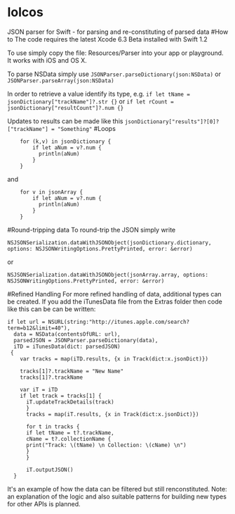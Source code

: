 # Iolcos
JSON parser for Swift - for parsing and re-constituting of parsed data
#How to
The code requires the latest Xcode 6.3 Beta installed with Swift 1.2

To use simply copy the file: Resources/Parser into your app or playground. It works with iOS and OS X.

To parse NSData simply use `JSONParser.parseDictionary(json:NSData)` or `JSONParser.parseArray(json:NSData)`

In order to retrieve a value identify its type, e.g. `if let tName = jsonDictionary["trackName"]?.str {}` or `if let rCount = jsonDictionary["resultCount"]?.num {}`

Updates to results can be made like this `jsonDictionary["results"]?[0]?["trackName"] = "Something"`
#Loops

        for (k,v) in jsonDictionary {
            if let aNum = v?.num {
              println(aNum)
            }
        }

and

        for v in jsonArray {
            if let aNum = v?.num {
              println(aNum)
            }
        }


#Round-tripping data
To round-trip the JSON simply write

`NSJSONSerialization.dataWithJSONObject(jsonDictionary.dictionary, options: NSJSONWritingOptions.PrettyPrinted, error: &error)`

or

`NSJSONSerialization.dataWithJSONObject(jsonArray.array, options: NSJSONWritingOptions.PrettyPrinted, error: &error)`

#Refined Handling
For more refined handling of data, additional types can be created. If you add the iTunesData file from the Extras folder then code like this can be can be written:

    if let url = NSURL(string:"http://itunes.apple.com/search?term=b12&limit=40"),
      data = NSData(contentsOfURL: url),
      parsedJSON = JSONParser.parseDictionary(data),
      iTD = iTunesData(dict: parsedJSON)
     {
        var tracks = map(iTD.results, {x in Track(dict:x.jsonDict)})
      
        tracks[1]?.trackName = "New Name"
        tracks[1]?.trackName
          
        var iT = iTD
        if let track = tracks[1] {
          iT.updateTrackDetails(track)
          }
          tracks = map(iT.results, {x in Track(dict:x.jsonDict)})
          
          for t in tracks {
          if let tName = t?.trackName,
          cName = t?.collectionName {
          print("Track: \(tName) \n Collection: \(cName) \n")
          }
          }
          
          iT.outputJSON()
      }
It's an example of how the data can be filtered but still renconstituted. Note: an explanation of the logic and also suitable patterns for building new types for other APIs is planned. 

